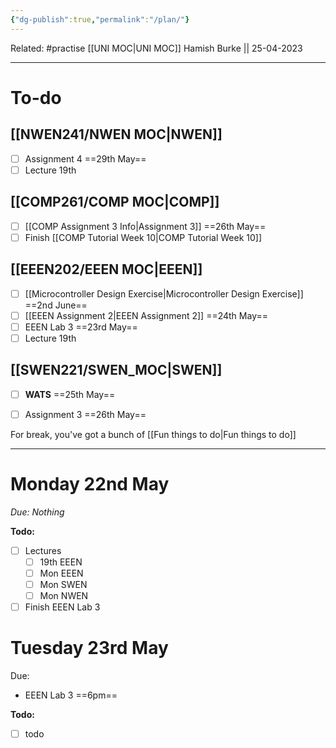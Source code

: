 ```yaml
---
{"dg-publish":true,"permalink":"/plan/"}
---
```


Related: #practise 
[[UNI MOC\|UNI MOC]]
Hamish Burke || 25-04-2023
***

# To-do

## [[NWEN241/NWEN MOC\|NWEN]]

- [ ] Assignment 4 ==29th May==
- [ ] Lecture 19th

## [[COMP261/COMP MOC\|COMP]]

- [ ] [[COMP Assignment 3 Info\|Assignment 3]] ==26th May==
- [ ] Finish [[COMP Tutorial Week 10\|COMP Tutorial Week 10]]

## [[EEEN202/EEEN MOC\|EEEN]]

- [ ] [[Microcontroller Design Exercise\|Microcontroller Design Exercise]] ==2nd June==
- [ ] [[EEEN Assignment 2\|EEEN Assignment 2]] ==24th May==
- [ ] EEEN Lab 3 ==23rd May==
- [ ] Lecture 19th

## [[SWEN221/SWEN_MOC\|SWEN]]

- [ ] **WATS** ==25th May==
- [ ] Assignment 3 ==26th May==



For break, you've got a bunch of [[Fun things to do\|Fun things to do]]

***

# Monday 22nd May

*Due: Nothing*

**Todo:**
- [ ] Lectures
	- [ ] 19th EEEN
	- [ ] Mon EEEN
	- [ ] Mon SWEN
	- [ ] Mon NWEN
- [ ] Finish EEEN Lab 3

# Tuesday 23rd May

Due: 
- EEEN Lab 3 ==6pm==

**Todo:**
- [ ] todo




